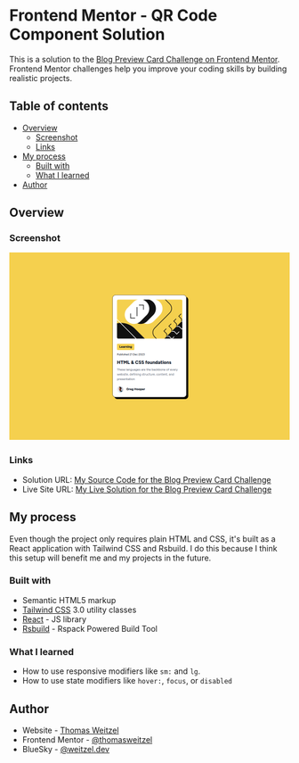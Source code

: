 # Frontend Mentor - QR Code Component Solution

This is a solution to the [Blog Preview Card Challenge on Frontend Mentor](https://www.frontendmentor.io/challenges/qr-code-component-iux_sIO_H). Frontend Mentor challenges help you improve your coding skills by building realistic projects.

## Table of contents

- [Overview](#overview)
  - [Screenshot](#screenshot)
  - [Links](#links)
- [My process](#my-process)
  - [Built with](#built-with)
  - [What I learned](#what-i-learned)
- [Author](#author)

## Overview

### Screenshot

![My Solution for the QR Code Component Challenge](assets/images/blog-preview-card-solution.png)

### Links

- Solution URL: [My Source Code for the Blog Preview Card Challenge](https://github.com/thomasweitzel/frontend-mentor/tree/main/blog-preview-card)
- Live Site URL: [My Live Solution for the Blog Preview Card Challenge](https://pureandroid.com/frontendmentor/blog-preview-card/)

## My process

Even though the project only requires plain HTML and CSS, it's built as a React application with Tailwind CSS and Rsbuild.
I do this because I think this setup will benefit me and my projects in the future. 

### Built with

- Semantic HTML5 markup
- [Tailwind CSS](https://tailwindcss.com/) 3.0 utility classes
- [React](https://reactjs.org/) - JS library
- [Rsbuild](https://rsbuild.dev/) - Rspack Powered Build Tool

### What I learned

- How to use responsive modifiers like `sm:` and `lg`.
- How to use state modifiers like `hover:`, `focus`, or `disabled`

## Author

- Website - [Thomas Weitzel](https://weitzel.dev/)
- Frontend Mentor - [@thomasweitzel](https://www.frontendmentor.io/profile/thomasweitzel)
- BlueSky - [@weitzel.dev](https://bsky.app/profile/weitzel.dev)
